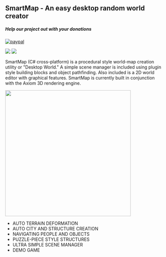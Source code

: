 ## SmartMap - An easy desktop random world creator
##### Help our project out with your donations
[![paypal](https://www.paypalobjects.com/en_US/i/btn/btn_donate_LG.gif)](https://www.paypal.com/cgi-bin/webscr?cmd=_s-xclick&hosted_button_id=R5F67XT866R72)

<img src="https://camo.githubusercontent.com/491527f3748ea510d5da333b200e3ce2b6f5d068/687474703a2f2f7777772e73746172706f72746d656469612e636f6d2f706963732f536d6172744d617042616e6e657230312e6a7067">

<img src="https://camo.githubusercontent.com/ef88ae0dd0a1ed5a7c1716f938fdd23f809fbb31/687474703a2f2f7777772e73746172706f72746d656469612e636f6d2f706963732f536d6172744d617050726576696577732e6a7067">

<p>SmartMap (C# cross-platform) is a procedural style world-map creation utility or "Desktop World." A simple scene manager is included using plugin style building blocks and object pathfinding. 
Also included is a 2D world editor with graphical features. 
SmartMap is currently built in conjunction with the Axiom 3D rendering engine.</p>
<img width="400px" src="http://www.starportmedia.com/pics/CleanTerrain-2.JPG">
<div><ul>
<li>AUTO TERRAIN DEFORMATION</li>
<li>AUTO CITY AND STRUCTURE CREATION</li>
<li>NAVIGATING PEOPLE AND OBJECTS</li>
<li>PUZZLE-PIECE STYLE STRUCTURES</li>
<li>ULTRA SIMPLE SCENE MANAGER</li>
<li>DEMO GAME</li>
</ul></div>
